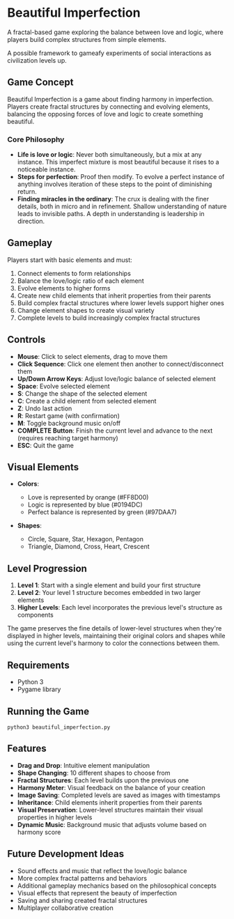 # Beautiful Imperfection

A fractal-based game exploring the balance between love and logic, where players build complex structures from simple elements.

A possible framework to gameafy experiments of social interactions as civilization levels up.

## Game Concept

Beautiful Imperfection is a game about finding harmony in imperfection. Players create fractal structures by connecting and evolving elements, balancing the opposing forces of love and logic to create something beautiful.

### Core Philosophy

- **Life is love or logic**: Never both simultaneously, but a mix at any instance. This imperfect mixture is most beautiful because it rises to a noticeable instance.
- **Steps for perfection**: Proof then modify. To evolve a perfect instance of anything involves iteration of these steps to the point of diminishing return.
- **Finding miracles in the ordinary**: The crux is dealing with the finer details, both in micro and in refinement. Shallow understanding of nature leads to invisible paths. A depth in understanding is leadership in direction.

## Gameplay

Players start with basic elements and must:
1. Connect elements to form relationships
2. Balance the love/logic ratio of each element
3. Evolve elements to higher forms
4. Create new child elements that inherit properties from their parents
5. Build complex fractal structures where lower levels support higher ones
6. Change element shapes to create visual variety
7. Complete levels to build increasingly complex fractal structures

## Controls

- **Mouse**: Click to select elements, drag to move them
- **Click Sequence**: Click one element then another to connect/disconnect them
- **Up/Down Arrow Keys**: Adjust love/logic balance of selected element
- **Space**: Evolve selected element
- **S**: Change the shape of the selected element
- **C**: Create a child element from selected element
- **Z**: Undo last action
- **R**: Restart game (with confirmation)
- **M**: Toggle background music on/off
- **COMPLETE Button**: Finish the current level and advance to the next (requires reaching target harmony)
- **ESC**: Quit the game

## Visual Elements

- **Colors**:
  - Love is represented by orange (#FF8D00)
  - Logic is represented by blue (#0194DC)
  - Perfect balance is represented by green (#97DAA7)

- **Shapes**:
  - Circle, Square, Star, Hexagon, Pentagon
  - Triangle, Diamond, Cross, Heart, Crescent

## Level Progression

1. **Level 1**: Start with a single element and build your first structure
2. **Level 2**: Your level 1 structure becomes embedded in two larger elements
3. **Higher Levels**: Each level incorporates the previous level's structure as components

The game preserves the fine details of lower-level structures when they're displayed in higher levels, maintaining their original colors and shapes while using the current level's harmony to color the connections between them.

## Requirements

- Python 3
- Pygame library

## Running the Game

```
python3 beautiful_imperfection.py
```

## Features

- **Drag and Drop**: Intuitive element manipulation
- **Shape Changing**: 10 different shapes to choose from
- **Fractal Structures**: Each level builds upon the previous one
- **Harmony Meter**: Visual feedback on the balance of your creation
- **Image Saving**: Completed levels are saved as images with timestamps
- **Inheritance**: Child elements inherit properties from their parents
- **Visual Preservation**: Lower-level structures maintain their visual properties in higher levels
- **Dynamic Music**: Background music that adjusts volume based on harmony score

## Future Development Ideas

- Sound effects and music that reflect the love/logic balance
- More complex fractal patterns and behaviors
- Additional gameplay mechanics based on the philosophical concepts
- Visual effects that represent the beauty of imperfection
- Saving and sharing created fractal structures
- Multiplayer collaborative creation
